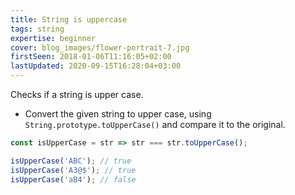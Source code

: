```yaml
---
title: String is uppercase
tags: string
expertise: beginner
cover: blog_images/flower-portrait-7.jpg
firstSeen: 2018-01-06T11:16:05+02:00
lastUpdated: 2020-09-15T16:28:04+03:00
---
```


Checks if a string is upper case.

- Convert the given string to upper case, using `String.prototype.toUpperCase()` and compare it to the original.

```js
const isUpperCase = str => str === str.toUpperCase();
```

```js
isUpperCase('ABC'); // true
isUpperCase('A3@$'); // true
isUpperCase('aB4'); // false
```
